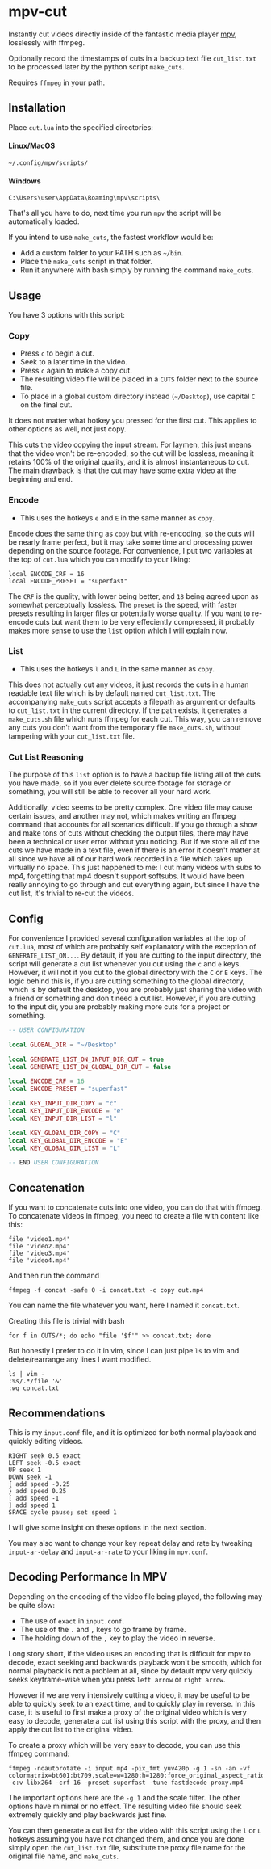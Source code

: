 # mpv-cut
Instantly cut videos directly inside of the fantastic media player [mpv](https://mpv.io/installation/), losslessly with ffmpeg.

Optionally record the timestamps of cuts in a backup text file `cut_list.txt` to be processed later by the python script `make_cuts`.

Requires `ffmpeg` in your path.

## Installation
Place `cut.lua` into the specified directories:

#### Linux/MacOS
```
~/.config/mpv/scripts/
```

#### Windows
```
C:\Users\user\AppData\Roaming\mpv\scripts\
```

That's all you have to do, next time you run `mpv` the script will be automatically loaded.

If you intend to use `make_cuts`, the fastest workflow would be:
- Add a custom folder to your PATH such as `~/bin`.
- Place the `make_cuts` script in that folder.
- Run it anywhere with bash simply by running the command `make_cuts`.

## Usage

You have 3 options with this script:

### Copy
- Press `c` to begin a cut.
- Seek to a later time in the video.
- Press `c` again to make a copy cut.
- The resulting video file will be placed in a `CUTS` folder next to the source file.
- To place in a global custom directory instead (`~/Desktop`), use capital `C` on the final cut.

It does not matter what hotkey you pressed for the first cut.
This applies to other options as well, not just copy.

This cuts the video copying the input stream.
For laymen, this just means that the video won't be re-encoded,
so the cut will be lossless,
meaning it retains 100% of the original quality,
and it is almost instantaneous to cut.
The main drawback is that the cut may have some extra video at the beginning and end.

### Encode
- This uses the hotkeys `e` and `E` in the same manner as `copy`.

Encode does the same thing as `copy` but with re-encoding, so the cuts will be nearly frame perfect,
but it may take some time and processing power depending on the source footage.
For convenience, I put two variables at the top of `cut.lua` which you can modify to your liking:
```
local ENCODE_CRF = 16
local ENCODE_PRESET = "superfast"
```
The `CRF` is the quality, with lower being better, and `18` being agreed upon as somewhat perceptually lossless.
The `preset` is the speed, with faster presets resulting in larger files or potentially worse quality.
If you want to re-encode cuts but want them to be very effeciently compressed,
it probably makes more sense to use the `list` option which I will explain now.

### List
- This uses the hotkeys `l` and `L` in the same manner as `copy`.

This does not actually cut any videos,
it just records the cuts in a human readable text file which is by default named `cut_list.txt`.
The accompanying `make_cuts` script accepts a filepath as argument or defaults to `cut_list.txt` in the current directory.
If the path exists, it generates a `make_cuts.sh` file which runs ffmpeg for each cut.
This way, you can remove any cuts you don't want from the temporary file `make_cuts.sh`,
without tampering with your `cut_list.txt` file.

### Cut List Reasoning
The purpose of this `list` option is to have a backup file listing all of the cuts you have made,
so if you ever delete source footage for storage or something,
you will still be able to recover all your hard work.

Additionally, video seems to be pretty complex.
One video file may cause certain issues, and another may not,
which makes writing an ffmpeg command that accounts for all scenarios difficult.
If you go through a show and make tons of cuts without checking the output files,
there may have been a technical or user error without you noticing.
But if we store all of the cuts we have made in a text file,
even if there is an error it doesn't matter at all since we have all of
our hard work recorded in a file which takes up virtually no space.
This just happened to me: I cut many videos with subs to mp4,
forgetting that mp4 doesn't support softsubs.
It would have been really annoying to go through and cut everything again,
but since I have the cut list, it's trivial to re-cut the videos.

## Config
For convenience I provided several configuration variables at the top of `cut.lua`,
most of which are probably self explanatory with the exception of `GENERATE_LIST_ON...`.
By default, if you are cutting to the input directory,
the script will generate a cut list whenever you cut using the `c` and `e` keys.
However, it will not if you cut to the global directory with the `C` or `E` keys.
The logic behind this is, if you are cutting something to the global directory, which is by default the desktop,
you are probably just sharing the video with a friend or something and don't need a cut list.
However, if you are cutting to the input dir, you are probably making more cuts for a project or something.

```lua
-- USER CONFIGURATION

local GLOBAL_DIR = "~/Desktop"

local GENERATE_LIST_ON_INPUT_DIR_CUT = true
local GENERATE_LIST_ON_GLOBAL_DIR_CUT = false

local ENCODE_CRF = 16
local ENCODE_PRESET = "superfast"

local KEY_INPUT_DIR_COPY = "c"
local KEY_INPUT_DIR_ENCODE = "e"
local KEY_INPUT_DIR_LIST = "l"

local KEY_GLOBAL_DIR_COPY = "C"
local KEY_GLOBAL_DIR_ENCODE = "E"
local KEY_GLOBAL_DIR_LIST = "L"

-- END USER CONFIGURATION
```

## Concatenation
If you want to concatenate cuts into one video, you can do that with ffmpeg.
To concatenate videos in ffmpeg, you need to create a file with content like this:
```
file 'video1.mp4'
file 'video2.mp4'
file 'video3.mp4'
file 'video4.mp4'
```
And then run the command
```
ffmpeg -f concat -safe 0 -i concat.txt -c copy out.mp4
```
You can name the file whatever you want, here I named it `concat.txt`.

Creating this file is trivial with bash
```
for f in CUTS/*; do echo "file '$f'" >> concat.txt; done
```

But honestly I prefer to do it in vim,
since I can just pipe `ls` to vim and delete/rearrange any lines I want modified.
```
ls | vim -
:%s/.*/file '&'
:wq concat.txt
```

## Recommendations

This is my `input.conf` file, and it is optimized for both normal playback and quickly editing videos.
```
RIGHT seek 0.5 exact
LEFT seek -0.5 exact
UP seek 1
DOWN seek -1
{ add speed -0.25
} add speed 0.25
[ add speed -1
] add speed 1
SPACE cycle pause; set speed 1
```
I will give some insight on these options in the next section.

You may also want to change your key repeat delay and rate
by tweaking `input-ar-delay` and `input-ar-rate` to your liking in `mpv.conf`.

## Decoding Performance In MPV

Depending on the encoding of the video file being played, the following may be quite slow:
- The use of `exact` in `input.conf`.
- The use of the `.` and `,` keys to go frame by frame.
- The holding down of the `,` key to play the video in reverse.

Long story short, if the video uses an encoding that is difficult for mpv to decode,
exact seeking and backwards playback won't be smooth, which for normal playback is not a problem at all,
since by default mpv very quickly seeks keyframe-wise when you press `left arrow` or `right arrow`.

However if we are very intensively cutting a video,
it may be useful to be able to quickly seek to an exact time, and to quickly play in reverse.
In this case, it is useful to first make a proxy of the original video which is very easy to decode,
generate a cut list using this script with the proxy, and then apply the cut list to the original video.

To create a proxy which will be very easy to decode, you can use this ffmpeg command:
```
ffmpeg -noautorotate -i input.mp4 -pix_fmt yuv420p -g 1 -sn -an -vf colormatrix=bt601:bt709,scale=w=1280:h=1280:force_original_aspect_ratio=decrease:force_divisible_by=2 -c:v libx264 -crf 16 -preset superfast -tune fastdecode proxy.mp4
```
The important options here are the `-g 1` and the scale filter.
The other options have minimal or no effect.
The resulting video file should seek extremely quickly and play backwards just fine.

You can then generate a cut list for the video with this script using the `l` or `L` hotkeys assuming you have not changed them,
and once you are done simply open the `cut_list.txt` file, substitute the proxy file name for the original file name,
and `make_cuts`.
